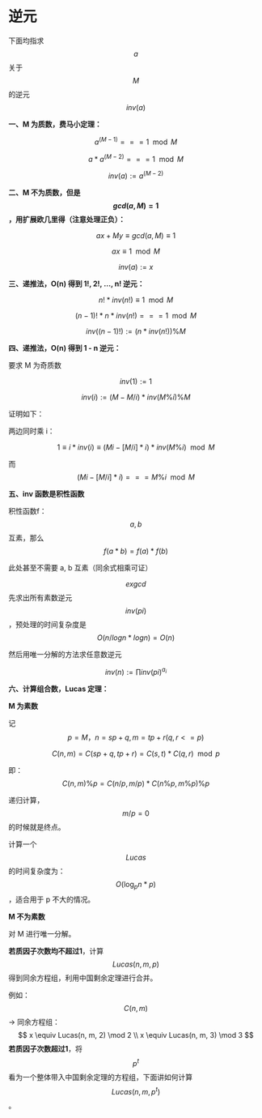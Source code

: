 # 逆元

下面均指求 $$a$$ 关于 $$M$$ 的逆元 $$inv(a)$$

**一、M 为质数，费马小定理：**

$$a^(M-1) === 1 \mod M$$

$$a * a^(M-2) === 1 \mod M$$

$$inv(a) := a^{(M-2)}$$



**二、M 不为质数，但是 $$gcd(a, M) = 1$$，用扩展欧几里得（注意处理正负）：**

$$ax + My \equiv gcd(a, M)\equiv 1$$

$$ax \equiv 1 \mod M$$

$$inv(a) := x$$



**三、递推法，O(n) 得到 1!, 2!, …, n! 逆元：**

$$n! * inv(n!) \equiv 1 \mod M$$

$$(n-1)! * n * inv(n!) === 1 \mod M$$

$$inv((n-1)!) := (n * inv(n!)) \% M$$



**四、递推法，O(n) 得到 1 - n 逆元：**

要求 M 为奇质数

$$inv(1) := 1$$

$$inv(i) := (M - M / i) * inv(M \% i) \% M$$

证明如下：

两边同时乘 i：

$$1 \equiv i * inv(i) \equiv (Mi - [M / i] * i) * inv(M \% i) \mod M$$

而$$ (Mi - [M / i] * i) === M \% i \mod M$$



**五、inv 函数是积性函数**

积性函数f：$$a, b$$ 互素，那么  $$f(a * b) = f(a) * f(b)$$

此处甚至不需要 a, b 互素（同余式相乘可证）

$$exgcd$$ 先求出所有素数逆元 $$inv(pi)$$，预处理的时间复杂度是 $$O(n / logn * logn) = O(n)$$

然后用唯一分解的方法求任意数逆元

$$inv(n) := \prod{inv(pi)^{a_i}}$$



**六、计算组合数，Lucas 定理：**

**M 为素数**

记 $$p = M，n=sp + q , m=tp + r (q, r <= p)$$

$$C(n, m) = C(sp + q, tp + r) = C(s, t) * C(q, r) \mod p$$

即：$$C(n,m) \% p = C(n/p, m/p) * C(n\%p, m\%p) \% p$$

递归计算，$$m/p = 0$$ 的时候就是终点。

计算一个 $$Lucas$$ 的时间复杂度为：$$O(\log_p{n} * p)$$，适合用于 p 不大的情况。



**M 不为素数**

对 M 进行唯一分解。

**若质因子次数均不超过1**，计算 $$Lucas(n, m, p)$$ 得到同余方程组，利用中国剩余定理进行合并。

例如：$$C(n, m) % (2 * 3)$$ -> 同余方程组：
$$
x \equiv Lucas(n, m, 2) \mod 2
\\
x \equiv Lucas(n, m, 3) \mod 3
$$
**若质因子次数超过1**，将 $$p^t$$ 看为一个整体带入中国剩余定理的方程组，下面讲如何计算 $$Lucas(n, m, p^t)$$。
